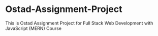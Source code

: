 # Ostad-Assignment-Project
This is Ostad Assignment Project for Full Stack Web Development with JavaScript (MERN) Course
